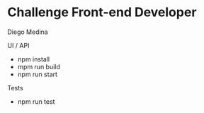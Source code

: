 # Challenge Front-end Developer
Diego Medina

UI / API
- npm install
- mpm run build
- npm run start

Tests
- npm run test
